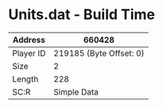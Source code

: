 #  Units.dat - Build Time
Address   | 660428
----------|-------------
Player ID | 219185 (Byte Offset: 0)
Size 	  | 2
Length 	  | 228
SC:R      | Simple Data



